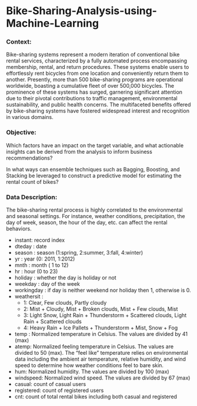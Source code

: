 # Bike-Sharing-Analysis-using-Machine-Learning

### Context:


Bike-sharing systems represent a modern iteration of conventional bike rental services, characterized by a fully automated process encompassing membership, rental, and return procedures. These systems enable users to effortlessly rent bicycles from one location and conveniently return them to another. Presently, more than 500 bike-sharing programs are operational worldwide, boasting a cumulative fleet of over 500,000 bicycles. The prominence of these systems has surged, garnering significant attention due to their pivotal contributions to traffic management, environmental sustainability, and public health concerns. The multifaceted benefits offered by bike-sharing systems have fostered widespread interest and recognition in various domains.


### Objective:

Which factors have an impact on the target variable, and what actionable insights can be derived from the analysis to inform business recommendations?

In what ways can ensemble techniques such as Bagging, Boosting, and Stacking be leveraged to construct a predictive model for estimating the rental count of bikes?

### Data Description:

The bike-sharing rental process is highly correlated to the environmental and seasonal settings. For instance, weather conditions, precipitation, the day of week, season, the hour of the day, etc. can affect the rental behaviors.

- instant: record index
- dteday : date
- season : season (1:spring, 2:summer, 3:fall, 4:winter)
- yr : year (0: 2011, 1:2012)
- mnth : month ( 1 to 12)
- hr : hour (0 to 23)
- holiday : whether the day is holiday or not
- weekday : day of the week
- workingday : if day is neither weekend nor holiday then 1, otherwise is 0.
- weathersit : 
	- 1: Clear, Few clouds, Partly cloudy
	- 2: Mist + Cloudy, Mist + Broken clouds, Mist + Few clouds, Mist
	- 3: Light Snow, Light Rain + Thunderstorm + Scattered clouds, Light Rain + Scattered clouds
	- 4: Heavy Rain + Ice Pallets + Thunderstorm + Mist, Snow + Fog
- temp : Normalized temperature in Celsius. The values are divided by 41 (max)
- atemp: Normalized feeling temperature in Celsius. The values are divided to 50 (max). The “feel like” temperature relies on environmental data including the ambient air temperature, relative humidity, and wind speed to determine how weather conditions feel to bare skin.
- hum: Normalized humidity. The values are divided by 100 (max)
- windspeed: Normalized wind speed. The values are divided by 67 (max)
- casual: count of casual users
- registered: count of registered users
- cnt: count of total rental bikes including both casual and registered
